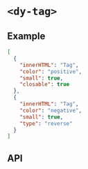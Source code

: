 # `<dy-tag>`

## Example

<gbp-example name="dy-tag" src="https://jspm.dev/duoyun-ui/elements/tag">

```json
[
  {
    "innerHTML": "Tag",
    "color": "positive",
    "small": true,
    "closable": true
  },
  {
    "innerHTML": "Tag",
    "color": "negative",
    "small": true,
    "type": "reverse"
  }
]
```

</gbp-example>

## API

<gbp-api src="/src/elements/tag.ts"></gbp-api>
